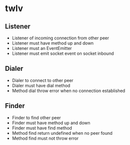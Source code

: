 # twlv

## Listener

- Listener of incoming connection from other peer
- Listener must have method up and down
- Listener must an EventEmitter
- Listener must emit socket event on socket inbound

## Dialer

- Dialer to connect to other peer
- Dialer must have dial method
- Method dial throw error when no connection established

## Finder

- Finder to find other peer
- Finder must have method up and down
- Finder must have find method
- Method find return undefined when no peer found
- Method find must not throw error
